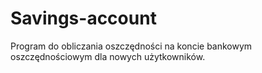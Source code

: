 # Savings-account
Program do obliczania oszczędności na koncie bankowym oszczędnościowym dla nowych użytkowników.
